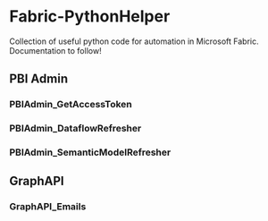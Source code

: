 # Fabric-PythonHelper
Collection of useful python code for automation in Microsoft Fabric.
Documentation to follow!

## PBI Admin
### PBIAdmin_GetAccessToken

### PBIAdmin_DataflowRefresher

### PBIAdmin_SemanticModelRefresher

## GraphAPI
### GraphAPI_Emails